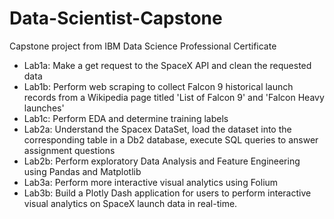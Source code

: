 # Data-Scientist-Capstone
Capstone project from IBM Data Science Professional Certificate

- Lab1a: Make a get request to the SpaceX API and clean the requested data
- Lab1b: Perform web scraping to collect Falcon 9 historical launch records from a Wikipedia page titled 'List of Falcon 9' and 'Falcon Heavy launches'
- Lab1c: Perform EDA and determine training labels
- Lab2a: Understand the Spacex DataSet, load the dataset into the corresponding table in a Db2 database, execute SQL queries to answer assignment questions 
- Lab2b: Perform exploratory Data Analysis and Feature Engineering using Pandas and Matplotlib
- Lab3a: Perform more interactive visual analytics using Folium
- Lab3b: Build a Plotly Dash application for users to perform interactive visual analytics on SpaceX launch data in real-time.
